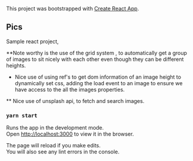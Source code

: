 This project was bootstrapped with [Create React App](https://github.com/facebook/create-react-app).

## Pics

Sample react project, 

**Note worthy is the use of the grid system , to
automatically get a group of images to sit nicely
with each other even though they can be different
heights.

* Nice use of using ref's to get dom information
of an image height to dynamically set css, adding
the load event to an image to ensure we have access
to the all the images properties.

** Nice use of unsplash api, to fetch and search images.

### `yarn start`

Runs the app in the development mode.<br />
Open [http://localhost:3000](http://localhost:3000) to view it in the browser.

The page will reload if you make edits.<br />
You will also see any lint errors in the console.
